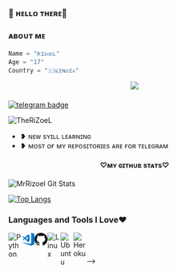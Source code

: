 ### 🖤 ʜᴇʟʟᴏ ᴛʜᴇʀᴇ🖤

### ᴀʙᴏᴜᴛ ᴍᴇ 
```python
Name = "ʀɪᴢᴏᴇʟ"
Age = "17"
Country = "🇮🇳ɪɴᴅɪᴀ"
```
<p align="center"><a href="https://t.me/TheRiZoeL"><img src="https://telegra.ph/file/d665cc635763373cdfa0a.jpg" width="400"></p>

#### 
[![telegram badge](https://img.shields.io/badge/@TheRiZoeL-30302f?style=for-the-badge&logo=telegram)](https://t.me/TheRiZoeL)
<p align="left"> <img src="https://komarev.com/ghpvc/?username=TheRiZoeL&label=Profile%20Views&color=red&style=flat-square" alt="TheRiZoeL" /> </p>

- ❥︎ ɴᴇᴡ sʏɪʟʟ ʟᴇᴀʀɴɪɴɢ
- ❥︎ ᴍᴏsᴛ ᴏғ ᴍʏ ʀᴇᴘᴏsɪᴛᴏʀɪᴇs ᴀʀᴇ ғᴏʀ ᴛᴇʟᴇɢʀᴀᴍ

<h4 align="center"><b>♡︎ᴍʏ ɢɪᴛʜᴜʙ sᴛᴀᴛs♡︎</b></h4>

![MrRizoel Git Stats](https://github-readme-stats.vercel.app/api?username=TheRiZoeL&include_all_commits=true&count_private=true&theme=highcontrast)

[![Top Langs](https://github-readme-stats.vercel.app/api/top-langs/?username=legendxop&layout=compact&theme=radical)](https://github.com/legendxop)

### Languages and Tools I Love❤️
[<img align="left" alt="Python" width="26px" src="https://upload.wikimedia.org/wikipedia/commons/thumb/c/c3/Python-logo-notext.svg/600px-Python-logo-notext.svg.png" />](https://python.org/)
[<img align="left" alt="Visual Studio Code" width="26px" src="https://raw.githubusercontent.com/github/explore/80688e429a7d4ef2fca1e82350fe8e3517d3494d/topics/visual-studio-code/visual-studio-code.png" />](https://code.visualstudio.com/)
[<img align="left" alt="GitHub" width="26px" src="https://raw.githubusercontent.com/github/explore/78df643247d429f6cc873026c0622819ad797942/topics/github/github.png" />](https://git-scm.com/)
[<img align="left" alt="Linux" width="26px" src="https://www.freepnglogos.com/uploads/linux-png/difference-between-linux-and-window-operating-system-3.png" />](https://www.linux.org/)
[<img align="left" alt="Ubuntu" width="26px" src="https://assets.ubuntu.com/v1/29985a98-ubuntu-logo32.png" />](https://www.ubuntu.com)
[<img align="left" alt="Heroku" width="26px" src="https://www.nicepng.com/png/full/223-2233246_heroku-logo-salesforce-heroku.png" />](https://heroku.com/)

<br />
<br />

-->


